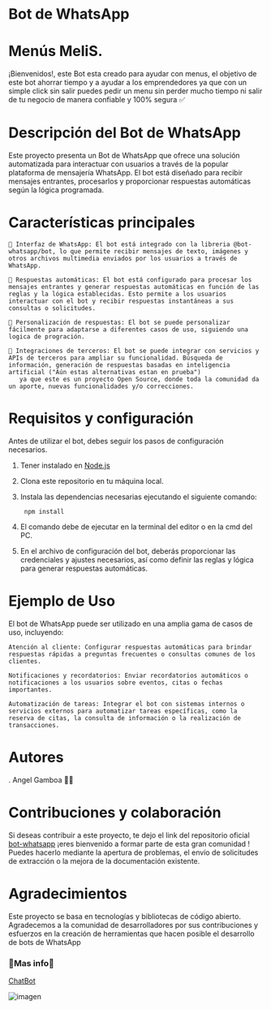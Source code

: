 <h1>Bot de WhatsApp</h1>
<h1>Menús MeliS.</h1>
¡Bienvenidos!, este Bot esta creado para ayudar con menus, el objetivo de este bot ahorrar tiempo y a ayudar a los emprendedores ya que con un simple click sin salir puedes pedir un menu sin perder 
mucho tiempo ni salir de tu negocio de manera confiable y 100% segura ✅

<h1>Descripción del Bot de WhatsApp</h1>
Este proyecto presenta un Bot de WhatsApp que ofrece una solución automatizada para interactuar con usuarios a través de la popular plataforma de mensajería WhatsApp. El bot está diseñado para recibir mensajes entrantes, procesarlos y proporcionar respuestas automáticas según la lógica programada.
<h1>Características principales</h1>

	
	🤖 Interfaz de WhatsApp: El bot está integrado con la libreria @bot-whatsapp/bot, lo que permite recibir mensajes de texto, imágenes y otros archivos multimedia enviados por los usuarios a través de WhatsApp.
  	
	🤖 Respuestas automáticas: El bot está configurado para procesar los mensajes entrantes y generar respuestas automáticas en función de las reglas y la lógica establecidas. Esto permite a los usuarios interactuar con el bot y recibir respuestas instantáneas a sus consultas o solicitudes.
   
    🤖 Personalización de respuestas: El bot se puede personalizar fácilmente para adaptarse a diferentes casos de uso, siguiendo una logica de progración.
  	
	🤖 Integraciones de terceros: El bot se puede integrar con servicios y APIs de terceros para ampliar su funcionalidad. Búsqueda de información, generación de respuestas basadas en inteligencia artificial ("Aún estas alternativas estan en prueba") 
	   ya que este es un proyecto Open Source, donde toda la comunidad da un aporte, nuevas funcionalidades y/o correcciones. 
	
<h1>Requisitos y configuración</h1>

Antes de utilizar el bot, debes seguir los pasos de configuración necesarios. 

1. Tener instalado en [Node.js](https://nodejs.org/es)
2. Clona este repositorio en tu máquina local.
3. Instala las dependencias necesarias ejecutando el siguiente comando:

   		npm install
4. El comando debe de ejecutar en la terminal del editor o en la cmd del PC.
5. En el archivo de configuración del bot, deberás proporcionar las credenciales y ajustes necesarios, así como definir las reglas y lógica para generar respuestas automáticas.

<h1>Ejemplo de Uso</h1>
El bot de WhatsApp puede ser utilizado en una amplia gama de casos de uso, incluyendo:

    Atención al cliente: Configurar respuestas automáticas para brindar respuestas rápidas a preguntas frecuentes o consultas comunes de los clientes.

    Notificaciones y recordatorios: Enviar recordatorios automáticos o notificaciones a los usuarios sobre eventos, citas o fechas importantes.

    Automatización de tareas: Integrar el bot con sistemas internos o servicios externos para automatizar tareas específicas, como la reserva de citas, la consulta de información o la realización de transacciones.

<h1>Autores</h1>
 .  Angel Gamboa 👨‍🎓
<h1>Contribuciones y colaboración</h1>

Si deseas contribuir a este proyecto, te dejo el link del repositorio oficial [ bot-whatsapp](https://github.com/codigoencasa/bot-whatsapp) ¡eres bienvenido a formar parte de esta gran comunidad ! Puedes hacerlo mediante la apertura de problemas, el envío de solicitudes de extracción o la mejora de la documentación existente.

<h1>Agradecimientos</h1>
Este proyecto se basa en tecnologías y bibliotecas de código abierto. Agradecemos a la comunidad de desarrolladores por sus contribuciones y esfuerzos en la creación de herramientas que hacen posible el desarrollo de bots de WhatsApp


<h3>🌟Mas info🌟</h3>
 
[ChatBot](https://bot-whatsapp.netlify.app/)

![imagen](https://github.com/ANG3L-GAMBOA/Bot_Whatsapp/assets/90113186/ebfffc61-1f3f-4228-bcdf-1a260c9ecd84)

 
